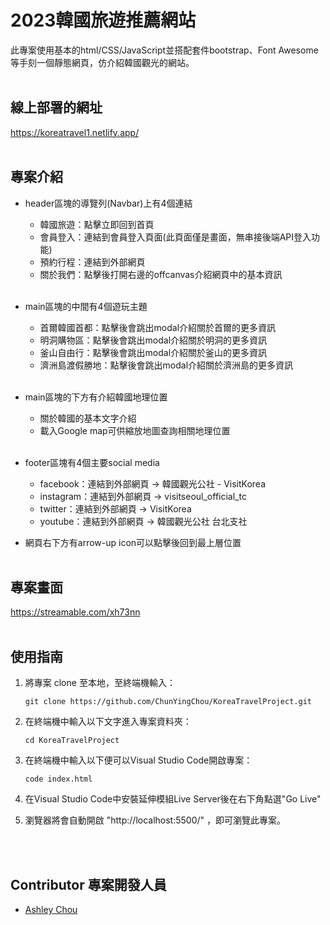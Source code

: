 # 2023韓國旅遊推薦網站

此專案使用基本的html/CSS/JavaScript並搭配套件bootstrap、Font Awesome等手刻一個靜態網頁，仿介紹韓國觀光的網站。
<br />
<br />

## 線上部署的網址
https://koreatravel1.netlify.app/
<br />
<br />

## 專案介紹

- header區塊的導覽列(Navbar)上有4個連結     
        
  - 韓國旅遊：點擊立即回到首頁
  - 會員登入：連結到會員登入頁面(此頁面僅是畫面，無串接後端API登入功能)
  - 預約行程：連結到外部網頁
  - 關於我們：點擊後打開右邊的offcanvas介紹網頁中的基本資訊     
  <br />
      
- main區塊的中間有4個遊玩主題  
  
  - 首爾韓國首都：點擊後會跳出modal介紹關於首爾的更多資訊
  - 明洞購物區：點擊後會跳出modal介紹關於明洞的更多資訊
  - 釜山自由行：點擊後會跳出modal介紹關於釜山的更多資訊
  - 濟洲島渡假勝地：點擊後會跳出modal介紹關於濟洲島的更多資訊
  <br />
  

- main區塊的下方有介紹韓國地理位置
  
  - 關於韓國的基本文字介紹
  - 載入Google map可供縮放地圖查詢相關地理位置
  <br />

  
- footer區塊有4個主要social media
  
  - facebook：連結到外部網頁 → 韓國觀光公社 - VisitKorea
  - instagram：連結到外部網頁 → visitseoul_official_tc
  - twitter：連結到外部網頁 → VisitKorea
  - youtube：連結到外部網頁 → 韓國觀光公社 台北支社

- 網頁右下方有arrow-up icon可以點擊後回到最上層位置
  <br />
  <br />

## 專案畫面
  
https://streamable.com/xh73nn
  <br />
  <br />

## 使用指南

1. 將專案 clone 至本地，至終端機輸入：

   ```
   git clone https://github.com/ChunYingChou/KoreaTravelProject.git
   ```
   
2. 在終端機中輸入以下文字進入專案資料夾：

   ```
   cd KoreaTravelProject
   ```
   
3. 在終端機中輸入以下便可以Visual Studio Code開啟專案：

   ```
   code index.html
   ```
   
4. 在Visual Studio Code中安裝延伸模組Live Server後在右下角點選"Go Live"
   
5. 瀏覽器將會自動開啟 "http://localhost:5500/" ，即可瀏覽此專案。
  <br />
  <br />


## Contributor 專案開發人員

- [Ashley Chou](https://github.com/ChunYingChou)

